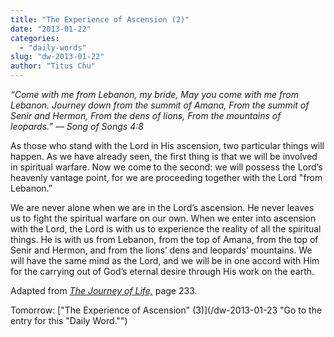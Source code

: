 ```yaml
---
title: "The Experience of Ascension (2)"
date: "2013-01-22"
categories: 
  - "daily-words"
slug: "dw-2013-01-22"
author: "Titus Chu"
---
```


_“Come with me from Lebanon, my bride,_ _May you come with me from Lebanon._ _Journey down from the summit of Amana,_ _From the summit of Senir and Hermon,_ _From the dens of lions,_ _From the mountains of leopards.”_ _— Song of Songs 4:8_

As those who stand with the Lord in His ascension, two particular things will happen. As we have already seen, the first thing is that we will be involved in spiritual warfare. Now we come to the second: we will possess the Lord’s heavenly vantage point, for we are proceeding together with the Lord "from Lebanon.”

We are never alone when we are in the Lord’s ascension. He never leaves us to fight the spiritual warfare on our own. When we enter into ascension with the Lord, the Lord is with us to experience the reality of all the spiritual things. He is with us from Lebanon, from the top of Amana, from the top of Senir and Hermon, and from the lions’ dens and leopards’ mountains. We will have the same mind as the Lord, and we will be in one accord with Him for the carrying out of God’s eternal desire through His work on the earth.

Adapted from _[The Journey of Life,](/book-journey "Go to the listing for this book.")_ page 233.

Tomorrow: ["The Experience of Ascension" (3)](/dw-2013-01-23 "Go to the entry for this "Daily Word."")
